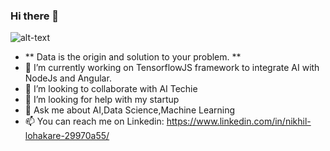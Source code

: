 ### Hi there 👋
![alt-text](https://github.com/nikhil2020/Detection_of_parking_space_DL_Project/blob/master/AI.jpg)
- ** Data is the origin and solution to your problem. **
- 🌱 I’m currently working on TensorflowJS framework to integrate AI with NodeJs and Angular.
- 👯 I’m looking to collaborate with AI Techie
- 🤔 I’m looking for help with my startup
- 💬 Ask me about AI,Data Science,Machine Learning
- 📫 You can reach me on Linkedin: https://www.linkedin.com/in/nikhil-lohakare-29970a55/

<!--
**nikhil2020/nikhil2020** is a ✨ _special_ ✨ repository because its `README.md` (this file) appears on your GitHub profile.

Here are some ideas to get you started:


- 😄 Pronouns: ...
- ⚡ Fun fact: ...
